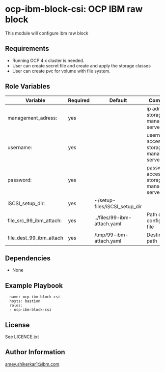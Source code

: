 ocp-ibm-block-csi: OCP IBM raw block
=========

This module will configure ibm raw block 

Requirements
------------

 - Running OCP 4.x cluster is needed.
 - User can create secret file and create and apply the storage classes
 - User can create pvc for volume with file system.

Role Variables
--------------

| Variable                    | Required | Default                                    | Comments                                            |
|-----------------------------|----------|--------------------------------------------|-----------------------------------------------------|
| management_adress:  |yes | | ip adress of storage management server |
| username:  |yes | | username to access storage management server |
| password:  |yes | | password to access storage management server |
| iSCSI_setup_dir:  |yes | ~/setup-files/iSCSI_setup_dir |
| file_src_99_ibm_attach:  |yes | ../files/99-ibm-attach.yaml |  Path of ibm configration file  |
| file_dest_99_ibm_attach  |yes | /tmp/99-ibm-attach.yaml | Destination path |

Dependencies
------------

 - None

Example Playbook
----------------

    - name: ocp-ibm-block-csi
      hosts: bastion
      roles:
      - ocp-ibm-block-csi

License
-------

See LICENCE.txt

Author Information
------------------

amey.shikerkar1@ibm.com


